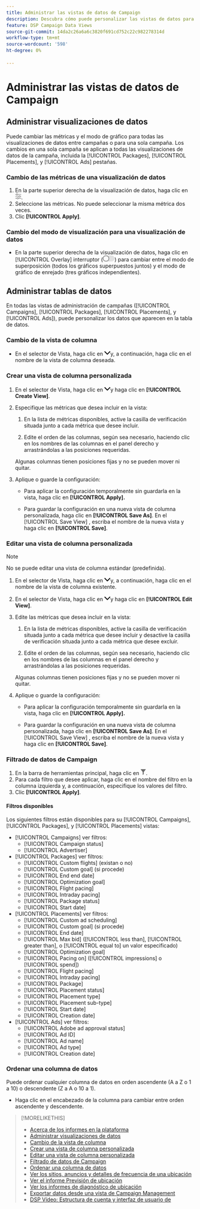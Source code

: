 ```yaml
---
title: Administrar las vistas de datos de Campaign
description: Descubra cómo puede personalizar las vistas de datos para campañas, paquetes, ubicaciones y anuncios.
feature: DSP Campaign Data Views
source-git-commit: 14da2c26a6a6c3820f691cd752c22c982278314d
workflow-type: tm+mt
source-wordcount: '598'
ht-degree: 0%

---
```



# Administrar las vistas de datos de Campaign

## Administrar visualizaciones de datos

Puede cambiar las métricas y el modo de gráfico para todas las visualizaciones de datos entre campañas o para una sola campaña. Los cambios en una sola campaña se aplican a todas las visualizaciones de datos de la campaña, incluida la [!UICONTROL Packages], [!UICONTROL Placements], y [!UICONTROL Ads] pestañas.

### Cambio de las métricas de una visualización de datos

1. En la parte superior derecha de la visualización de datos, haga clic en ![Configuración](/help/dsp/assets/settings-chart.png).
1. Seleccione las métricas.
No puede seleccionar la misma métrica dos veces.
1. Clic **[!UICONTROL Apply]**.

### Cambio del modo de visualización para una visualización de datos

* En la parte superior derecha de la visualización de datos, haga clic en [!UICONTROL Overlay] interruptor (![Conmutador de superposición](/help/dsp/assets/overlay.png)) para cambiar entre el modo de superposición (todos los gráficos superpuestos juntos) y el modo de gráfico de enrejado (tres gráficos independientes).

## Administrar tablas de datos

En todas las vistas de administración de campañas ([!UICONTROL Campaigns], [!UICONTROL Packages], [!UICONTROL Placements], y [!UICONTROL Ads]), puede personalizar los datos que aparecen en la tabla de datos.

### Cambio de la vista de columna

* En el selector de Vista, haga clic en ![flecha hacia abajo](/help/dsp/assets/chevron-down.png)y, a continuación, haga clic en el nombre de la vista de columna deseada.

### Crear una vista de columna personalizada

1. En el selector de Vista, haga clic en ![flecha hacia abajo](/help/dsp/assets/chevron-down.png)y haga clic en **[!UICONTROL Create View]**.

1. Especifique las métricas que desea incluir en la vista:

   1. En la lista de métricas disponibles, active la casilla de verificación situada junto a cada métrica que desee incluir.

   1. Edite el orden de las columnas, según sea necesario, haciendo clic en los nombres de las columnas en el panel derecho y arrastrándolas a las posiciones requeridas.

   Algunas columnas tienen posiciones fijas y no se pueden mover ni quitar.

1. Aplique o guarde la configuración:

   * Para aplicar la configuración temporalmente sin guardarla en la vista, haga clic en **[!UICONTROL Apply].**

   * Para guardar la configuración en una nueva vista de columna personalizada, haga clic en **[!UICONTROL Save As]**. En el [!UICONTROL Save View] , escriba el nombre de la nueva vista y haga clic en **[!UICONTROL Save]**.

### Editar una vista de columna personalizada

>[!NOTE]
>
>No se puede editar una vista de columna estándar (predefinida).

1. En el selector de Vista, haga clic en ![flecha hacia abajo](/help/dsp/assets/chevron-down.png)y, a continuación, haga clic en el nombre de la vista de columna existente.

1. En el selector de Vista, haga clic en ![flecha hacia abajo](/help/dsp/assets/chevron-down.png)y haga clic en **[!UICONTROL Edit View]**.

1. Edite las métricas que desea incluir en la vista:

   1. En la lista de métricas disponibles, active la casilla de verificación situada junto a cada métrica que desee incluir y desactive la casilla de verificación situada junto a cada métrica que desee excluir.

   1. Edite el orden de las columnas, según sea necesario, haciendo clic en los nombres de las columnas en el panel derecho y arrastrándolas a las posiciones requeridas.

   Algunas columnas tienen posiciones fijas y no se pueden mover ni quitar.

1. Aplique o guarde la configuración:

   * Para aplicar la configuración temporalmente sin guardarla en la vista, haga clic en **[!UICONTROL Apply].**

   * Para guardar la configuración en una nueva vista de columna personalizada, haga clic en **[!UICONTROL Save As]**. En el [!UICONTROL Save View] , escriba el nombre de la nueva vista y haga clic en **[!UICONTROL Save]**.

### Filtrado de datos de Campaign

1. En la barra de herramientas principal, haga clic en ![Botón Filtro](/help/dsp/assets/filter.png).
1. Para cada filtro que desee aplicar, haga clic en el nombre del filtro en la columna izquierda y, a continuación, especifique los valores del filtro.
1. Clic **[!UICONTROL Apply]**.

#### Filtros disponibles

Los siguientes filtros están disponibles para su [!UICONTROL Campaigns], [!UICONTROL Packages], y [!UICONTROL Placements] vistas:

* [!UICONTROL Campaigns] ver filtros:
   * [!UICONTROL Campaign status]
   * [!UICONTROL Advertiser]
* [!UICONTROL Packages] ver filtros:
   * [!UICONTROL Custom flights] (existan o no)
   * [!UICONTROL Custom goal] (si procede)
   * [!UICONTROL End end date]
   * [!UICONTROL Optimization goal]
   * [!UICONTROL Flight pacing]
   * [!UICONTROL Intraday pacing]
   * [!UICONTROL Package status]
   * [!UICONTROL Start date]
* [!UICONTROL Placements] ver filtros:
   * [!UICONTROL Custom ad scheduling]
   * [!UICONTROL Custom goal] (si procede)
   * [!UICONTROL End date]
   * [!UICONTROL Max bid] ([!UICONTROL less than], [!UICONTROL greater than], o [!UICONTROL equal to] un valor especificado)
   * [!UICONTROL Optimization goal]
   * [!UICONTROL Pacing on] ([!UICONTROL impressions] o [!UICONTROL spend])
   * [!UICONTROL Flight pacing]
   * [!UICONTROL Intraday pacing]
   * [!UICONTROL Package]
   * [!UICONTROL Placement status]
   * [!UICONTROL Placement type]
   * [!UICONTROL Placement sub-type]
   * [!UICONTROL Start date]
   * [!UICONTROL Creation date]
* [!UICONTROL Ads] ver filtros:
   * [!UICONTROL Adobe ad approval status]
   * [!UICONTROL Ad ID]
   * [!UICONTROL Ad name]
   * [!UICONTROL Ad type]
   * [!UICONTROL Creation date]

### Ordenar una columna de datos

Puede ordenar cualquier columna de datos en orden ascendente (A a Z o 1 a 10) o descendente (Z a A o 10 a 1).

* Haga clic en el encabezado de la columna para cambiar entre orden ascendente y descendente.

<!-- add more links-->

>[!MORELIKETHIS]
>
>* [Acerca de los informes en la plataforma](campaign-reports-about.md)
>* [Administrar visualizaciones de datos](/help/dsp/campaign-management/reports/campaign-data-visualization-manage.md)
>* [Cambio de la vista de columna](column-view-change.md)
>* [Crear una vista de columna personalizada](column-view-create.md)
>* [Editar una vista de columna personalizada](/help/dsp/campaign-management/reports/column-view-edit.md)
>* [Filtrado de datos de Campaign](campaign-data-filter.md)
>* [Ordenar una columna de datos](campaign-data-sort.md)
>* [Ver los sitios, anuncios y detalles de frecuencia de una ubicación](placement-details-view.md)
>* [Ver el informe Previsión de ubicación](/help/dsp/campaign-management/reports/placement-forecast.md)
>* [Ver los informes de diagnóstico de ubicación](placement-diagnostics.md)
>* [Exportar datos desde una vista de Campaign Management](campaign-export-data.md)
>* [DSP Vídeo: Estructura de cuenta y interfaz de usuario de](https://experienceleague.adobe.com/docs/advertising-learn/tutorials/dsp/ui.html)
